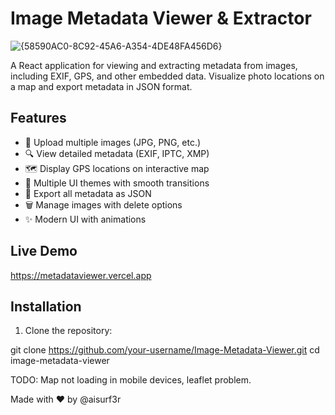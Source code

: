 # Image Metadata Viewer & Extractor

![{58590AC0-8C92-45A6-A354-4DE48FA456D6}](https://github.com/user-attachments/assets/f53f6687-af91-44c1-80a2-29af394a8f5c)




A React application for viewing and extracting metadata from images, including EXIF, GPS, and other embedded data. Visualize photo locations on a map and export metadata in JSON format.


## Features

- 📁 Upload multiple images (JPG, PNG, etc.)
- 🔍 View detailed metadata (EXIF, IPTC, XMP)
- 🗺️ Display GPS locations on interactive map
- 🎨 Multiple UI themes with smooth transitions
- 💾 Export all metadata as JSON
- 🗑️ Manage images with delete options
- ✨ Modern UI with animations

## Live Demo

https://metadataviewer.vercel.app

## Installation 

1. Clone the repository:
   
git clone https://github.com/your-username/Image-Metadata-Viewer.git
cd image-metadata-viewer   

TODO: Map not loading in mobile devices, leaflet problem.

Made with ❤️ by @aisurf3r 
